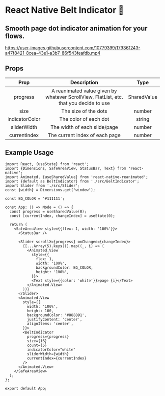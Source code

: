 # React Native Belt Indicator 🥋

## Smooth page dot indicator animation for your flows.

https://user-images.githubusercontent.com/10779399/179361243-a47f8421-8cea-43e1-a3b7-86f543feafdb.mp4

## Props

| Prop | Description  | Type  |
| :---:   | :-: | :-: |
| progress | A reanimated value given by whatever ScrollView, FlatList, etc. that you decide to use | SharedValue<number> |
| size | The size of the dots | number |
| indicatorColor | The color of each dot | string |
| sliderWidth | The width of each slide/page | number |
| currentIndex | The current index of each page | number |


## Example Usage

```import type {Node} from 'react';
import React, {useState} from 'react';
import {Dimensions, SafeAreaView, StatusBar, Text} from 'react-native';
import Animated, {useSharedValue} from 'react-native-reanimated';
import {default as BeltIndicator} from './src/BeltIndicator';
import Slider from './src/Slider';
const {width} = Dimensions.get('window');

const BG_COLOR = '#111111';

const App: () => Node = () => {
  const progress = useSharedValue(0);
  const [currentIndex, changeIndex] = useState(0);

  return (
    <SafeAreaView style={{flex: 1, width: '100%'}}>
      <StatusBar />

      <Slider scrollX={progress} onChanged={changeIndex}>
        {[...Array(5).keys()].map((_, i) => (
          <Animated.View
            style={{
              flex: 1,
              width: '100%',
              backgroundColor: BG_COLOR,
              height: '100%',
            }}>
            <Text style={{color: 'white'}}>page {i}</Text>
          </Animated.View>
        ))}
      </Slider>
      <Animated.View
        style={{
          width: '100%',
          height: 100,
          backgroundColor: '#888891',
          justifyContent: 'center',
          alignItems: 'center',
        }}>
        <BeltIndicator
          progress={progress}
          size={16}
          count={5}
          indicatorColor="white"
          sliderWidth={width}
          currentIndex={currentIndex}
        />
      </Animated.View>
    </SafeAreaView>
  );
};

export default App;
```
